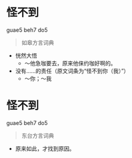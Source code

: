 # 怪不到
guae5 beh7 do5
> 如皋方言词典
- 恍然大悟
  - ～他急咖要去，原来他俫约咖好啊的。
- 没有……的责任（原文词条为“怪不到你（我）”）
  - ～你；～我

# 怪不到
guae5 beh7 do5
> 东台方言词典
- 原来如此，才找到原因。
